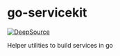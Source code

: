 # go-servicekit 

[![DeepSource](https://app.deepsource.com/gh/abeerupadhyay/go-servicekit.svg/?label=active+issues&show_trend=true&token=4W3maVPNNvyvl1H5XcbNt5Hd)](https://app.deepsource.com/gh/abeerupadhyay/go-servicekit/?ref=repository-badge)

Helper utilities to build services in go
